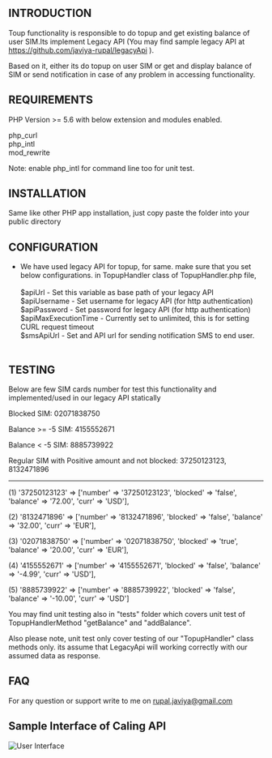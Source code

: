 INTRODUCTION
-------------
Toup functionality is responsible to do topup and get existing balance of user SIM.Its implement Legacy API (You may find sample legacy API at https://github.com/javiya-rupal/legacyApi ).

Based on it, either its do topup on user SIM or get and display balance of SIM or send notification in case of any problem in accessing functionality.

REQUIREMENTS
-------------
PHP Version >= 5.6 with below extension and modules enabled.

php_curl <br />
php_intl<br />
mod_rewrite<br />

Note: enable php_intl for command line too for unit test.

INSTALLATION
-------------
Same like other PHP app installation, just copy paste the folder into your public directory

CONFIGURATION
-------------
- We have used legacy API for topup, for same. make sure that you set below configurations.
in TopupHandler class of TopupHandler.php file,<br /><br />
 $apiUrl - Set this variable as base path of your legacy API<br />
 $apiUsername - Set username for legacy API (for http authentication)<br />
 $apiPassword - Set password for legacy API (for http authentication)<br />
 $apiMaxExecutionTime - Currently set to unlimited, this is for setting CURL request timeout<br />
 $smsApiUrl - Set and API url for sending notification SMS to end user.<br /><br />

TESTING
--------
Below are few SIM cards number for test this functionality and implemented/used in our legacy API statically

Blocked SIM:
02071838750

Balance >= -5 SIM:
4155552671

Balance < -5 SIM:
8885739922

Regular SIM with Positive amount and not blocked:
37250123123,
8132471896

------------------

(1) '37250123123' => ['number' => '37250123123', 'blocked' => 'false', 'balance' => '72.00', 'curr' => 'USD'],

(2) '8132471896' => ['number' => '8132471896', 'blocked' => 'false', 'balance' => '32.00', 'curr' => 'EUR'],

(3) '02071838750' => ['number' => '02071838750', 'blocked' => 'true', 'balance' => '20.00', 'curr' => 'EUR'],

(4) '4155552671' => ['number' => '4155552671', 'blocked' => 'false', 'balance' => '-4.99', 'curr' => 'USD'],

(5) '8885739922' => ['number' => '8885739922', 'blocked' => 'false', 'balance' => '-10.00', 'curr' => 'USD']

You may find unit testing also in "tests" folder which covers unit test of TopupHandlerMethod "getBalance" and "addBalance".

Also please note, unit test only cover testing of our "TopupHandler" class methods only. its assume that LegacyApi will working correctly with our assumed data as response.

FAQ
---
For any question or support write to me on rupal.javiya@gmail.com

Sample Interface of Caling API
------------------------------
![User Interface](https://github.com/javiya-rupal/topup-functionality/commit/2842fbc5fe59f900fc66c7b684608562173a1987#diff-e5796fa398ee36ff6d2a5777c19b5541)
